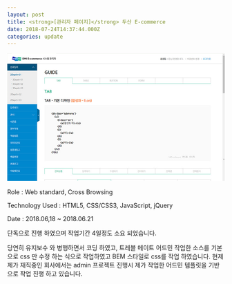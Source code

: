```yaml
---
layout: post
title: <strong>[관리자 페이지]</strong> 두산 E-commerce
date: 2018-07-24T14:37:44.000Z
categories: update
---
```


<img src="/images/fulls/doosan_admin.jpg" class="fit image">
<!-- 사이트 바로가기 :  <a href="#" title="비공개입니다." target="blank" class="go_link">DOOSAN E-commerce  admin guide</a> -->

Role : Web standard, Cross Browsing

Technology Used : HTML5, CSS/CSS3, JavaScript, jQuery

Date :  2018.06,18 ~ 2018.06.21

단독으로 진행 하였으며 작업기간 4일정도 소요 되었습니다.

당연히 유지보수 와 병행하면서 코딩 하였고, 트레블 메이트 어드민 작업한 소스를 기본으로 css 만 수정 하는 식으로 작업하였고 BEM 스타일로 css를 작업 하였습니다.
현제 제가 재직중인 회사에서는 admin 프로젝트 진행시 제가 작업한 어드민 템플릿을 기반으로 작업 진행 하고 있습니다.